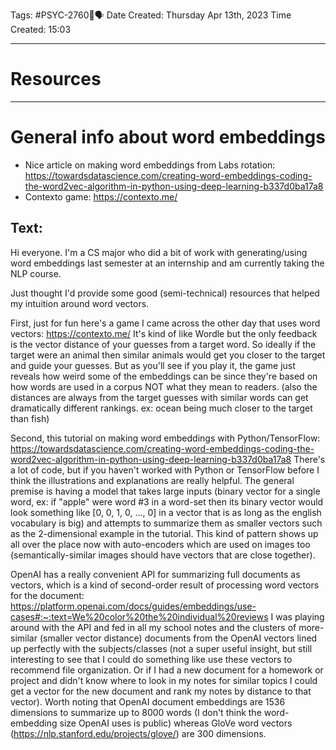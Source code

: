 Tags: #PSYC-2760🧠🗣
Date Created: Thursday Apr 13th, 2023
Time Created: 15:03

---
# Resources

---
# General info about word embeddings
- Nice article on making word embeddings from Labs rotation: https://towardsdatascience.com/creating-word-embeddings-coding-the-word2vec-algorithm-in-python-using-deep-learning-b337d0ba17a8
- Contexto game: https://contexto.me/

## Text:
Hi everyone. I'm a CS major who did a bit of work with generating/using word embeddings last semester at an internship and am currently taking the NLP course.

Just thought I'd provide some good (semi-technical) resources that helped my intuition around word vectors.

First, just for fun here's a game I came across the other day that uses word vectors: https://contexto.me/
It's kind of like Wordle but the only feedback is the vector distance of your guesses from a target word. So ideally if the target were an animal then similar animals would get you closer to the target and guide your guesses. But as you'll see if you play it, the game just reveals how weird some of the embeddings can be since they're based on how words are used in a corpus NOT what they mean to readers. (also the distances are always from the target guesses with similar words can get dramatically different rankings. ex: ocean being much closer to the target than fish)

Second, this tutorial on making word embeddings with Python/TensorFlow: https://towardsdatascience.com/creating-word-embeddings-coding-the-word2vec-algorithm-in-python-using-deep-learning-b337d0ba17a8
There's a lot of code, but if you haven't worked with Python or TensorFlow before I think the illustrations and explanations are really helpful.
The general premise is having a model that takes large inputs (binary vector for a single word, ex: if "apple" were word #3 in a word-set then its binary vector would look something like [0, 0, 1, 0, ..., 0] in a vector that is as long as the english vocabulary is big) and attempts to summarize them as smaller vectors such as the 2-dimensional example in the tutorial.
This kind of pattern shows up all over the place now with auto-encoders which are used on images too (semantically-similar images should have vectors that are close together).

OpenAI has a really convenient API for summarizing full documents as vectors, which is a kind of second-order result of processing word vectors for the document: https://platform.openai.com/docs/guides/embeddings/use-cases#:~:text=We%20color%20the%20individual%20reviews
I was playing around with the API and fed in all my school notes and the clusters of more-similar (smaller vector distance) documents from the OpenAI vectors lined up perfectly with the subjects/classes (not a super useful insight, but still interesting to see that I could do something like use these vectors to recommend file organization. Or if I had a new document for a homework or project and didn't know where to look in my notes for similar topics I could get a vector for the new document and rank my notes by distance to that vector).
Worth noting that OpenAI document embeddings are 1536 dimensions to summarize up to 8000 words (I don't think the word-embedding size OpenAI uses is public) whereas GloVe word vectors (https://nlp.stanford.edu/projects/glove/) are 300 dimensions.